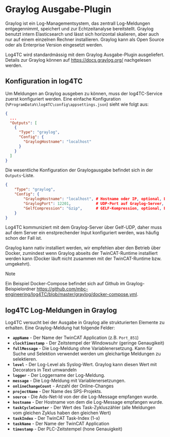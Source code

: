 # Graylog Ausgabe-Plugin

Graylog ist ein Log-Managementsystem, das zentrall Log-Meldungen entgegennimmt, speichert und zur Echtzeitanalyse bereitstellt. Graylog benutzt intern Elasticsearch und lässt sich horizontal skalieren, aber auch nur auf einem einzelnen Rechner installieren. Graylog kann als Open Source oder als Enterprise Version eingesetzt werden.

Log4TC wird standardmässig mit dem Graylog Ausgabe-Plugin ausgeliefert. Details zur Graylog können auf https://docs.graylog.org/ nachgelesen werden.

## Konfiguration in log4TC

Um Meldungen an Graylog ausgeben zu können, muss der log4TC-Service zuerst konfiguriert werden. Eine einfache Konfiguration (`%ProgramData%\log4TC\config\appsettings.json`) sieht wie folgt aus:

```json
{
  ...
  "Outputs": [
    {
      "Type": "graylog",
      "Config": {
        "GraylogHostname": "localhost"
      }
    }
  ]
}
```

Die wesentliche Konfiguration der Graylogausgabe befindet sich in der `Outputs`-Liste.

```json
{
    "Type": "graylog",
    "Config": {
        "GraylogHostname": "localhost", # Hostname oder IP, optional, Default "localhost"
        "GraylogPort": 12201,           # UDP-Port auf Graylog-Server, optional, Default 12201
        "GelfCompression": "Gzip",      # GELF-Kompression, optional, Default gzip. Alternativen: "None"
    }
}
```

Log4TC kommuniziert mit dem Graylog-Server über Gelf-UDP, daher muss auf dem Server ein enstprechender Input konfiguriert werden, was häufig schon der Fall ist.

Graylog kann nativ installiert werden, wir empfehlen aber den Betrieb über Docker, zumindest wenn Graylog abseits der TwinCAT-Runtime installiert werden kann (Docker läuft nicht zusammen mit der TwinCAT-Runtime bzw. umgekehrt). 

> [!NOTE]
> Ein Beispiel Docker-Compose befindet sich auf Github im Graylog-Beispielordner https://github.com/mbc-engineering/log4TC/blob/master/graylog/docker-compose.yml.

## log4TC Log-Meldungen in Graylog

Log4TC versucht bei der Ausgabe in Graylog alle strukturierten Elemente zu erhalten. Eine Graylog-Meldung hat folgende Felder:

* **`appName`** - Der Name der TwinCAT Application (z.B. `Port_851`)
* **`clockTimestamp`** - Der Zeitstempel der Windowsuhr (geringe Genaugikeit)
* **`fullMessage`** - Die Log-Meldung ohne Variablenersetzung. Kann für Suche und Selektion verwendet werden um gleichartige Meldungen zu selektieren.
* **`level`** - Der Log-Level als Syslog-Wert. Graylog kann diesen Wert mit Decorators in Text umwandeln
* **`logger`** - Der Loggername der Log-Meldung.
* **`message`** - Die Log-Meldung mit Variablenersetzungen.
* **`onlineChangeCount`** - Anzahl der Online-Changes
* **`projectName`** - Der Name des SPS-Projekts.
* **`source`** - Die Ads-Net-Id von der die Log-Message empfangen wurde.
* **`hostname`** - Der Hostname von dem die Log-Message empfangen wurde.
* **`taskCycleCounter`** - Der Wert des Task-Zykluszähler (alle Meldungen vom gleichen Zyklus haben den gleichen Wert)
* **`taskIndex`** - Der TwinCAT Task-Index (1-x)
* **`taskName`** - Der Name der TwinCAT Application
* **`timestamp`** - Der PLC-Zeitstempel (hone Genauigkeit)
